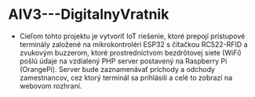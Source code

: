# AIV3---DigitalnyVratnik

-	Cieľom tohto projektu je vytvoriť IoT riešenie, ktoré prepojí prístupové terminály založené na mikrokontroléri ESP32 s čítačkou RC522-RFID a zvukovým buzzerom, ktoré prostredníctvom bezdrôtovej siete (WiFi) pošlú údaje na vzdialený PHP server postavený na Raspberry Pi (OrangePi). Server bude zaznamenávať príchody a odchody zamestnancov, cez ktorý terminál sa prihlásili a celé to zobrazí na webovom rozhraní.
